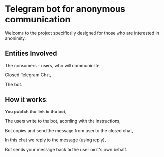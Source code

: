 # Telegram bot for anonymous communication

Welcome to the project specifically designed for those who are interested in anonimity.

## Entities Involved

The consumers - users, who will communicate,

Closed Telegram Chat,

The bot.

## How it works:

You publish the link to the bot,

The users write to the bot, acording with the instructions,

Bot copies and send the message from user to the closed chat,

In this chat we reply to the message (using reply),

Bot sends your message back to the user on it's own behalf.

